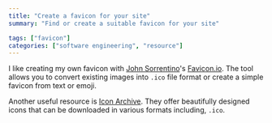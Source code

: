 ```yaml
---
title: "Create a favicon for your site"
summary: "Find or create a suitable favicon for your site"

tags: ["favicon"]
categories: ["software engineering", "resource"]
---
```


I like creating my own favicon with [John Sorrentino](https://twitter.com/johnsorrentino)'s [Favicon.io](https://favicon.io/). The tool allows you to convert existing images into `.ico` file format or create a simple favicon from text or emoji.

Another useful resource is [Icon Archive](https://www.iconarchive.com/). They offer beautifully designed icons that can be downloaded in various formats including, `.ico`.
